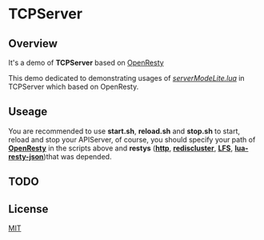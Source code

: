 # **TCPServer**

## **Overview**

It's a demo of **TCPServer** based on [OpenResty](https://github.com/openresty/openresty)

This demo dedicated to demonstrating usages of [*serverModeLite.lua*](https://github.com/tweyseo/Mirana/blob/master/net/plugin/tcp/serverModeLite.lua) in TCPServer which based on OpenResty.

## **Useage**

You are recommended to use **start.sh**, **reload.sh** and **stop.sh** to start, reload and stop your APIServer, of course, you should specify your path of [**OpenResty**](https://github.com/openresty/openresty) in the scripts above and **restys** ([**http**](https://github.com/ledgetech/lua-resty-http), [**rediscluster**](https://github.com/steve0511/resty-redis-cluster), [**LFS**](https://github.com/keplerproject/luafilesystem), [**lua-resty-json**](https://github.com/cloudflare/lua-resty-json))that was depended.

## **TODO**

## **License**

[MIT](https://github.com/tweyseo/OgreMagi/blob/master/LICENSE)